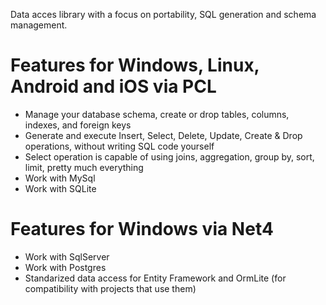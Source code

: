 Data acces library with a focus on portability, SQL generation and schema management.

# Features for Windows, Linux, Android and iOS via PCL

* Manage your database schema, create or drop tables, columns, indexes, and foreign keys
* Generate and execute Insert, Select, Delete, Update, Create & Drop operations, without writing SQL code yourself
* Select operation is capable of using joins, aggregation, group by, sort, limit, pretty much everything
* Work with MySql 
* Work with SQLite

# Features for Windows via Net4

* Work with SqlServer
* Work with Postgres
* Standarized data access for Entity Framework and OrmLite (for compatibility with projects that use them)